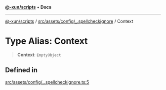 [**@-xun/scripts**](../../../../../README.md) • **Docs**

***

[@-xun/scripts](../../../../../README.md) / [src/assets/config/\_.spellcheckignore](../README.md) / Context

# Type Alias: Context

> **Context**: `EmptyObject`

## Defined in

[src/assets/config/\_.spellcheckignore.ts:5](https://github.com/Xunnamius/xscripts/blob/b9218ee5f94be5da6a48d961950ed32307ad7f96/src/assets/config/_.spellcheckignore.ts#L5)
